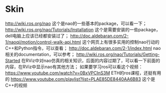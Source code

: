 # Skin
http://wiki.ros.org/nao
这个是nao的一些基本的package，可以看一下；
http://wiki.ros.org/nao/Tutorials/Installation
这个是需要安装的一些package，dell电脑上应该已经都安装过了；
http://doc.aldebaran.com/2-1/naoqi/motion/control-walk-api.html
这个网页上有很多实用的控制nao行动的C++和Python指令，可以查看；
http://doc.aldebaran.com/2-1/index.html
nao相关的documentation，可以参考；
http://wiki.ros.org/nao/Tutorials/Getting-Started
在RViz中对nao仿真的相关知识，后面的内容过期了，可以看一下前面的内容，在RViz中显示nao有其他方法；
如果要学习ros可以看这个视频：https://www.youtube.com/watch?v=0BxVPCInS3M
ETH的ros课程，还挺有用的
https://www.youtube.com/playlist?list=PLAE85DE8440AA6B83 这个是C++的视频
